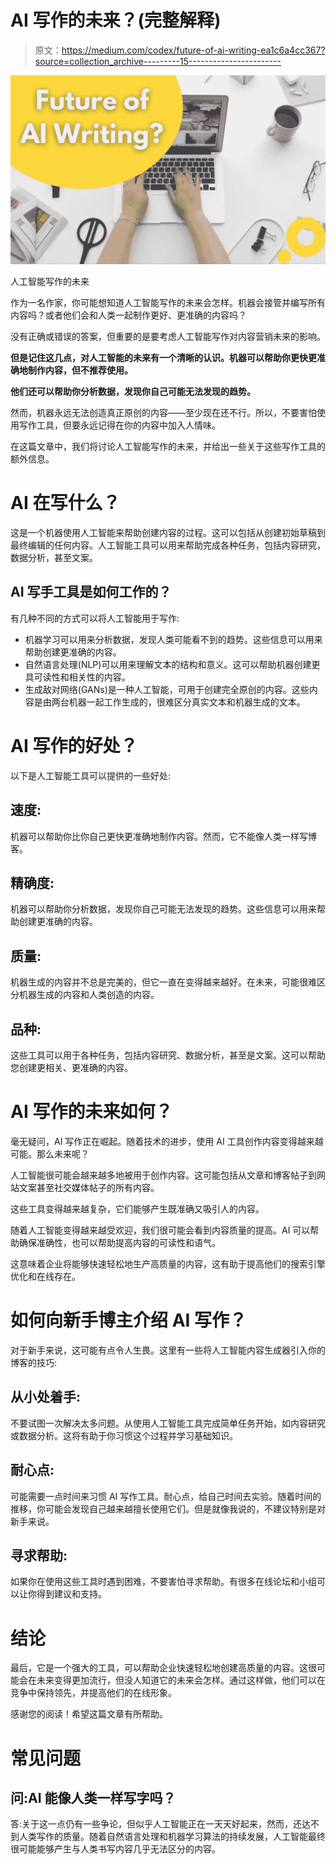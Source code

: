# AI 写作的未来？(完整解释)

> 原文：<https://medium.com/codex/future-of-ai-writing-ea1c6a4cc367?source=collection_archive---------15----------------------->

![](img/c13b60d5307d89c7c80d70c2f42228b0.png)

人工智能写作的未来

作为一名作家，你可能想知道人工智能写作的未来会怎样。机器会接管并编写所有内容吗？或者他们会和人类一起制作更好、更准确的内容吗？

没有正确或错误的答案，但重要的是要考虑人工智能写作对内容营销未来的影响。

**但是记住这几点，对人工智能的未来有一个清晰的认识。机器可以帮助你更快更准确地制作内容，但不推荐使用。**

**他们还可以帮助你分析数据，发现你自己可能无法发现的趋势。**

然而，机器永远无法创造真正原创的内容——至少现在还不行。所以，不要害怕使用写作工具，但要永远记得在你的内容中加入人情味。

在这篇文章中，我们将讨论人工智能写作的未来，并给出一些关于这些写作工具的额外信息。

# AI 在写什么？

这是一个机器使用人工智能来帮助创建内容的过程。这可以包括从创建初始草稿到最终编辑的任何内容。人工智能工具可以用来帮助完成各种任务，包括内容研究，数据分析，甚至文案。

## AI 写手工具是如何工作的？

有几种不同的方式可以将人工智能用于写作:

*   机器学习可以用来分析数据，发现人类可能看不到的趋势。这些信息可以用来帮助创建更准确的内容。
*   自然语言处理(NLP)可以用来理解文本的结构和意义。这可以帮助机器创建更具可读性和相关性的内容。
*   生成敌对网络(GANs)是一种人工智能，可用于创建完全原创的内容。这些内容是由两台机器一起工作生成的，很难区分真实文本和机器生成的文本。

# AI 写作的好处？

以下是人工智能工具可以提供的一些好处:

## 速度:

机器可以帮助你比你自己更快更准确地制作内容。然而，它不能像人类一样写博客。

## 精确度:

机器可以帮助你分析数据，发现你自己可能无法发现的趋势。这些信息可以用来帮助创建更准确的内容。

## 质量:

机器生成的内容并不总是完美的，但它一直在变得越来越好。在未来，可能很难区分机器生成的内容和人类创造的内容。

## 品种:

这些工具可以用于各种任务，包括内容研究、数据分析，甚至是文案。这可以帮助您创建更相关、更准确的内容。

# AI 写作的未来如何？

毫无疑问，AI 写作正在崛起。随着技术的进步，使用 AI 工具创作内容变得越来越可能。那么未来呢？

人工智能很可能会越来越多地被用于创作内容。这可能包括从文章和博客帖子到网站文案甚至社交媒体帖子的所有内容。

这些工具变得越来越复杂，它们能够产生既准确又吸引人的内容。

随着人工智能变得越来越受欢迎，我们很可能会看到内容质量的提高。AI 可以帮助确保准确性，也可以帮助提高内容的可读性和语气。

这意味着企业将能够快速轻松地生产高质量的内容，这有助于提高他们的搜索引擎优化和在线存在。

# 如何向新手博主介绍 AI 写作？

对于新手来说，这可能有点令人生畏。这里有一些将人工智能内容生成器引入你的博客的技巧:

## 从小处着手:

不要试图一次解决太多问题。从使用人工智能工具完成简单任务开始，如内容研究或数据分析。这将有助于你习惯这个过程并学习基础知识。

## 耐心点:

可能需要一点时间来习惯 AI 写作工具。耐心点，给自己时间去实验。随着时间的推移，你可能会发现自己越来越擅长使用它们。但是就像我说的，不建议特别是对新手来说。

## 寻求帮助:

如果你在使用这些工具时遇到困难，不要害怕寻求帮助。有很多在线论坛和小组可以让你得到建议和支持。

# 结论

最后，它是一个强大的工具，可以帮助企业快速轻松地创建高质量的内容。这很可能会在未来变得更加流行，但没人知道它的未来会怎样。通过这样做，他们可以在竞争中保持领先，并提高他们的在线形象。

感谢您的阅读！希望这篇文章有所帮助。

# 常见问题

## 问:AI 能像人类一样写字吗？

答:关于这一点仍有一些争论，但似乎人工智能正在一天天好起来，然而，还达不到人类写作的质量。随着自然语言处理和机器学习算法的持续发展，人工智能最终很可能能够产生与人类书写内容几乎无法区分的内容。
